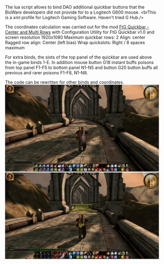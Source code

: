 The lua script allows to bind DAO additional quickbar buttons that the BioWare developers did not provide for to a Logitech G600 mouse.
<brThis is a xml profile for Logitech Gaming Software. Haven't tried G Hub./>

The coordinates calculation was carried out for the mod [FtG Quickbar - Center and Multi Rows](https://www.nexusmods.com/dragonage/mods/2784)
with Configuration Utility for FtG Quickbar v1.0 and screen resolution 1920x1080
  Maximum quickbar rows: 2
  Align: center
  Ragged row align: Center (left bias)
  Wrap quickslots: Right / 8 spaces maximum

For extra binds, the slots of the top panel of the quickbar are used above the in-game binds 1-E.
In addition mouse button G18 instant buffs poisons from top panel F1-F5 to bottom panel N1-N5
and button G20 button buffs all previous and rarer poisons F1-F8, N1-N8.

The code can be rewritten for other binds and coordinates.
![alt text](https://github.com/User15873425/DragonAgeOrigins-LogitechG600-Binds-n-InstantBuffs-Script/blob/main/Screenshot20230527051516907.jpg?raw=true)
![alt text](https://github.com/User15873425/DragonAgeOrigins-LogitechG600-Binds-n-InstantBuffs-Script/blob/main/Screenshot20230527051518958.jpg?raw=true)
